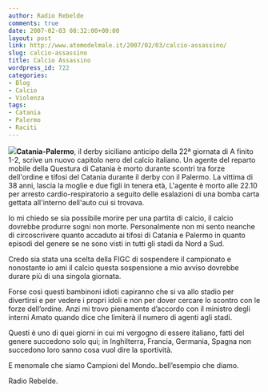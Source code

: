 ```yaml
---
author: Radio Rebelde
comments: true
date: 2007-02-03 08:32:00+00:00
layout: post
link: http://www.atomodelmale.it/2007/02/03/calcio-assassino/
slug: calcio-assassino
title: Calcio Assassino
wordpress_id: 722
categories:
- Blog
- Calcio
- Violenza
tags:
- Catania
- Palermo
- Raciti
---
```


![](http://www.atomodelmale.it/wp-content/uploads/2008/10/esterne022147070202215104_big1-300x225.jpg)**Catania-Palermo**, il derby siciliano anticipo della 22ª giornata di A finito 1-2, scrive un nuovo capitolo nero del calcio italiano. Un agente del reparto mobile della Questura di Catania è morto durante scontri tra forze dell'ordine e tifosi del Catania durante il derby con il Palermo. La vittima di 38 anni, lascia la moglie e due figli in tenera età, L'agente è morto alle 22.10 per arresto cardio-respiratorio a seguito delle esalazioni di una bomba carta gettata all'interno dell'auto cui si trovava.

Io mi chiedo se sia possibile morire per una partita di calcio, il calcio dovrebbe produrre sogni non morte. Personalmente non mi sento neanche di circoscrivere quanto accaduto ai tifosi di Catania e Palermo in quanto episodi del genere se ne sono visti in tutti gli stadi da Nord a Sud.

Credo sia stata una scelta della FIGC di sospendere il campionato e nonostante io ami il calcio questa sospensione a mio avviso dovrebbe durare più di una singola giornata.

<!-- more -->


Forse così questi bambinoni idioti capiranno che si va allo stadio per divertirsi e per vedere i propri idoli e non per dover cercare lo scontro con le forze dell’ordine. Anzi mi trovo pienamente d’accordo con il ministro degli interni Amato quando dice che limiterà il numero di agenti agli stadi.

Questi è uno di quei giorni in cui mi vergogno di essere italiano, fatti del genere succedono solo qui; in Inghilterra, Francia, Germania, Spagna non succedono loro sanno cosa vuol dire la sportività.

E menomale che siamo Campioni del Mondo..bell’esempio che diamo.

Radio Rebelde.
